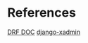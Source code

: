 # References

[DRF DOC](https://www.django-rest-framework.org/)
[django-xadmin](https://github.com/vinta/awesome-python)